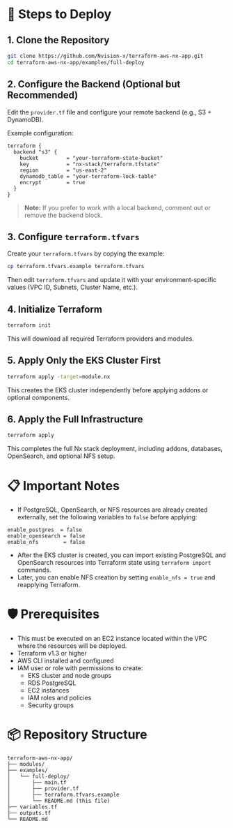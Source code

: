 # 🚀 Steps to Deploy

## 1. Clone the Repository

```bash
git clone https://github.com/Nvision-x/terraform-aws-nx-app.git
cd terraform-aws-nx-app/examples/full-deploy
```

## 2. Configure the Backend (Optional but Recommended)

Edit the `provider.tf` file and configure your remote backend (e.g., S3 + DynamoDB).

Example configuration:

```hcl
terraform {
  backend "s3" {
    bucket         = "your-terraform-state-bucket"
    key            = "nx-stack/terraform.tfstate"
    region         = "us-east-2"
    dynamodb_table = "your-terraform-lock-table"
    encrypt        = true
  }
}
```

> **Note:** If you prefer to work with a local backend, comment out or remove the backend block.

## 3. Configure `terraform.tfvars`

Create your `terraform.tfvars` by copying the example:

```bash
cp terraform.tfvars.example terraform.tfvars
```

Then edit `terraform.tfvars` and update it with your environment-specific values (VPC ID, Subnets, Cluster Name, etc.).

## 4. Initialize Terraform

```bash
terraform init
```

This will download all required Terraform providers and modules.

## 5. Apply Only the EKS Cluster First

```bash
terraform apply -target=module.nx
```

This creates the EKS cluster independently before applying addons or optional components.

## 6. Apply the Full Infrastructure

```bash
terraform apply
```

This completes the full Nx stack deployment, including addons, databases, OpenSearch, and optional NFS setup.

# 📋 Important Notes

- If PostgreSQL, OpenSearch, or NFS resources are already created externally, set the following variables to `false` before applying:

```hcl
enable_postgres  = false
enable_opensearch = false
enable_nfs        = false
```

- After the EKS cluster is created, you can import existing PostgreSQL and OpenSearch resources into Terraform state using `terraform import` commands.
- Later, you can enable NFS creation by setting `enable_nfs = true` and reapplying Terraform.

# 🛡️ Prerequisites
- This must be executed on an EC2 instance located within the VPC where the resources will be deployed.
- Terraform v1.3 or higher
- AWS CLI installed and configured
- IAM user or role with permissions to create:
  - EKS cluster and node groups
  - RDS PostgreSQL
  - EC2 instances
  - IAM roles and policies
  - Security groups

# 📦 Repository Structure

```plaintext
terraform-aws-nx-app/
├── modules/
├── examples/
│   └── full-deploy/
│       ├── main.tf
│       ├── provider.tf
│       ├── terraform.tfvars.example
│       └── README.md (this file)
├── variables.tf
├── outputs.tf
└── README.md
```
